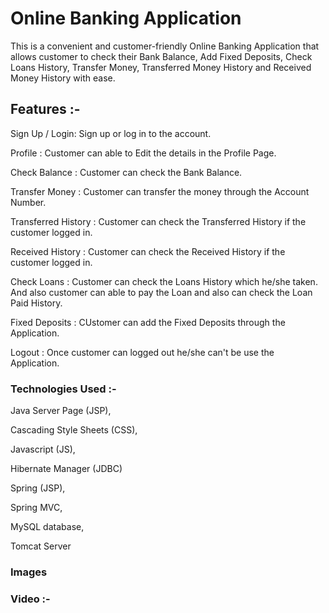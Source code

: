 # Online Banking Application

This is a convenient and customer-friendly Online Banking Application that allows customer to check their Bank Balance, Add Fixed Deposits, Check Loans History, Transfer Money, Transferred Money History and Received Money History with ease.


## Features :-

Sign Up / Login: Sign up or log in to the account.

Profile : Customer can able to Edit the details in the Profile Page.

Check Balance : Customer can check the Bank Balance.

Transfer Money : Customer can transfer the money through the Account Number.

Transferred History : Customer can check the Transferred History if the customer logged in.

Received History : Customer can check the Received History if the customer logged in.

Check Loans : Customer can check the Loans History which he/she taken. And also customer can able to pay the Loan and also can check the Loan Paid History.

Fixed Deposits : CUstomer can add the Fixed Deposits through the Application.

Logout : Once customer can logged out he/she can't be use the Application.


### Technologies Used :-

Java Server Page (JSP),

Cascading Style Sheets (CSS),

Javascript (JS),

Hibernate Manager (JDBC)

Spring (JSP),

Spring MVC,

MySQL database,

Tomcat Server


### Images


### Video :-

